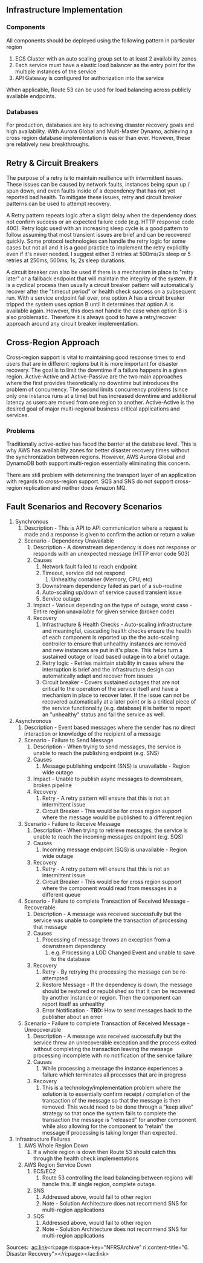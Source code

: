 
## Infrastructure Implementation

### Components

All components should be deployed using the following pattern in particular region

1. ECS Cluster with an auto scaling group set to at least 2 availability zones
2. Each service must have a elastic load balancer as the entry point for the multiple instances of the service
3. API Gateway is configured for authorization into the service


When applicable, Route 53 can be used for load balancing across publicly available endpoints.

### Databases

For production, databases are key to achieving disaster recovery goals and high availability. With Aurora Global and Multi-Master Dynamo, achieving a cross region database implementation is easier than ever. However, these are relatively new breakthroughs.

## Retry & Circuit Breakers

The purpose of a retry is to maintain resilience with intermittent issues. These issues can be caused by network faults, instances being spun up / spun down, and even faults inside of a dependency that has not yet reported bad health. To mitigate these issues, retry and circuit breaker patterns can be used to attempt recovery.

A Retry pattern repeats logic after a slight delay when the dependency does not confirm success or an expected failure code (e.g. HTTP response code 400). Retry logic used with an increasing sleep cycle is a good pattern to follow assuming that most transient issues are brief and can be recovered quickly. Some protocol technologies can handle the retry logic for some cases but not all and it is a good practice to implement the retry explicitly even if it's never needed. I suggest either 3 retries at 500ms/2s sleep or 5 retries at 250ms, 500ms, 1s, 2s sleep durations.

A circuit breaker can also be used if there is a mechanism in place to "retry later" or a fallback endpoint that will maintain the integrity of the system. If it is a cyclical process then usually a circuit breaker pattern will automatically recover after the "timeout period" or health check success on a subsequent run. With a service endpoint fail over, one option A has a circuit breaker tripped the system uses option B until it determines that option A is available again. However, this does not handle the case when option B is also problematic. Therefore it is always good to have a retry/recover approach around any circuit breaker implementation.

## Cross-Region Approach

Cross-region support is vital to maintaining good response times to end users that are in different regions but it is more important for disaster recovery. The goal is to limit the downtime if a failure happens in a given region. Active-Active and Active-Passive are the two main approaches where the first provides theoretically no downtime but introduces the problem of concurrency. The second limits concurrency problems (since only one instance runs at a time) but has increased downtime and additional latency as users are moved from one region to another. Active-Active is the desired goal of major multi-regional business critical applications and services.

### Problems

Traditionally active-active has faced the barrier at the database level. This is why AWS has availability zones for better disaster recovery times without the synchronization between regions. However, AWS Aurora Global and DynamoDB both support multi-region essentially eliminating this concern.

There are still problem with determining the transport layer of an application with regards to cross-region support. SQS and SNS do not support cross-region replication and neither does Amazon MQ.

## Fault Scenarios and Recovery Scenarios

1. Synchronous
    1. Description - This is API to API communication where a request is made and a response is given to confirm the action or return a value
    2. Scenario - Dependency Unavailable
        1. Description - A downstream dependency is does not response or responds with an unexpected message (HTTP error code 503)
        2. Causes
            1. Network fault failed to reach endpoint
            2. Timeout, service did not respond
                1. Unhealthy container (Memory, CPU, etc)
            3. Downstream dependency failed as part of a sub-routine
            4. Auto-scaling up/down of service caused transient issue
            5. Service outage
        3. Impact - Various depending on the type of outage, worst case - Entire region unavailable for given service (broken code)
        4. Recovery
            1. Infrastructure & Health Checks - Auto-scaling infrastructure and meaningful, cascading health checks ensure the health of each component is reported up the the auto-scaling controller to ensure that unhealthy instances are removed and new instances are put in it's place. This helps turn a sustained outage or load based outage in to a brief outage.
            2. Retry logic - Retries maintain stability in cases where the interruption is brief and the infrastructure design can automatically adapt and recover from issues
            3. Circuit breaker - Covers sustained outages that are not critical to the operation of the service itself and have a mechanism in place to recover later. If the issue can not be recovered automatically at a later point or is a critical piece of the service functionality (e.g. database) it is better to report an "unhealthy" status and fail the service as well.
2. Asynchronous
    1. Description - Event based messages where the sender has no direct interaction or knowledge of the recipient of a message
    2. Scenario - Failure to Send Message
        1. Description - When trying to send messages, the service is unable to reach the publishing endpoint (e.g. SNS)
        2. Causes
            1. Message publishing endpoint (SNS) is unavailable - Region wide outage
        3. Impact - Unable to publish async messages to downstream, broken pipeline
        4. Recovery
            1. Retry - A retry pattern will ensure that this is not an intermittent issue
            2. Circuit Breaker - This would be for cross region support where the message would be published to a different region
    3. Scenario - Failure to Receive Message
        1. Description - When trying to retrieve messages, the service is unable to reach the incoming messages endpoint (e.g. SQS)
        2. Causes
            1. Incoming message endpoint (SQS) is unavailable - Region wide outage
        3. Recovery
            1. Retry - A retry pattern will ensure that this is not an intermittent issue
            2. Circuit Breaker - This would be for cross region support where the component would read from messages in a different queue
    4. Scenario - Failure to complete Transaction of Received Message - Recoverable
        1. Description - A message was received successfully but the service was unable to complete the transaction of processing that message
        2. Causes
            1. Processing of message throws an exception from a downstream dependency 
                1. e.g. Processing a LOD Changed Event and unable to save to the database
        3. Recovery
            1. Retry - By retrying the processing the message can be re-attempted
            2. Restore Message - If the dependency is down, the message should be restored or republished so that it can be recovered by another instance or region. Then the component can report itself as unhealthy
            3. Error Notification - **TBD:** How to send messages back to the publisher about an error
    5. Scenario - Failure to complete Transaction of Received Message - Unrecoverable
        1. Description - A message was received successfully but the service threw an unrecoverable exception and the process exited without completing the transaction leaving the message processing incomplete with no notification of the service failure
        2. Causes
            1. While processing a message the instance experiences a failure which terminates all processes that are in progress
        3. Recovery
            1. This is a technology/implementation problem where the solution is to essentially confirm receipt / completion of the transaction of the message so that the message is then removed. This would need to be done through a "keep alive" strategy so that once the system fails to complete the transaction the message is "released" for another component while also allowing for the component to "retain" the message if processing is taking longer than expected.
3. Infrastructure Failures
    1. AWS Whole Region Down
        1. If a whole region is down then Route 53 should catch this through the health check implementations
    2. AWS Region Service Down
        1. ECS/EC2
            1. Route 53 controlling the load balancing between regions will handle this. If single region, complete outage.
        2. SNS
            1. Addressed above, would fail to other region
            2. Note - Solution Architecture does not recommend SNS for multi-region applications
        3. SQS
            1. Addressed above, would fail to other region
            2. Note - Solution Architecture does not recommend SNS for multi-region applications






Sources:
 <ac:link><ri:page ri:space-key="NFRSArchive" ri:content-title="6. Disaster Recovery"></ri:page></ac:link>
